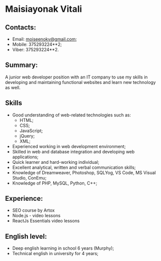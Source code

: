 # Maisiayonak Vitali

## Contacts:
  * Email: moiseenokv@gmail.com;
  * Mobile: 375293224**2;
  * Viber: 375293224**2.

## Summary:
A junior web developer position with an IT company to use my skills in developing and maintaining functional websites and learn new technology as well.

## Skills
   * Good understanding of web-related technologies such as: 
     * HTML; 
     * CSS;
     * JavaScript; 
     * jQuery;
     * XML;
   * Experienced working in web development environment;
   * Skilled in web and database integration and developing web applications;
   * Quick learner and hard-working individual;
   * Excellent analytical, written and verbal communication skills;
   * Knowledge of Dreamweaver, Photoshop, SQLYog, VS Code, MS Visual  Studio, ConEmu;
   * Knowledge of PHP, MySQL, Python, C++;

## Experience:
  * SEO course by Artox 
  * Node.js - video lessons
  * ReactJs Essentials video lessons

## English level: 
  * Deep english learning in school 6 years (Murphy);
  * Technical english in university for 4 years;
